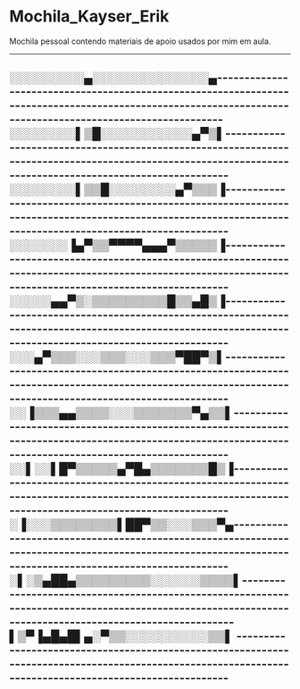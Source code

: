 # Mochila_Kayser_Erik

Mochila pessoal contendo materiais de apoio usados por mim em aula.

-----------------------------------------------------------------------------------------------------------------------------------------------------------------------------------


░░░░░░░░░▄░░░░░░░░░░░░░░▄----------------------------------------------------------------------------------------------------------------------------------------------------------
░░░░░░░░▌▒█░░░░░░░░░░░▄▀▒▌---------------------------------------------------------------------------------------------------------------------------------------------------------
░░░░░░░░▌▒▒█░░░░░░░░▄▀▒▒▒▐---------------------------------------------------------------------------------------------------------------------------------------------------------
░░░░░░░▐▄▀▒▒▀▀▀▀▄▄▄▀▒▒▒▒▒▐---------------------------------------------------------------------------------------------------------------------------------------------------------
░░░░░▄▄▀▒░▒▒▒▒▒▒▒▒▒█▒▒▄█▒▐---------------------------------------------------------------------------------------------------------------------------------------------------------
░░░▄▀▒▒▒░░░▒▒▒░░░▒▒▒▀██▀▒▌---------------------------------------------------------------------------------------------------------------------------------------------------------
░░▐▒▒▒▄▄▒▒▒▒░░░▒▒▒▒▒▒▒▀▄▒▒▌--------------------------------------------------------------------------------------------------------------------------------------------------------
░░▌░░▌█▀▒▒▒▒▒▄▀█▄▒▒▒▒▒▒▒█▒▐--------------------------------------------------------------------------------------------------------------------------------------------------------
░▐░░░▒▒▒▒▒▒▒▒▌██▀▒▒░░░▒▒▒▀▄--------------------------------------------------------------------------------------------------------------------------------------------------------
░▌░▒▄██▄▒▒▒▒▒▒▒▒▒░░░░░░▒▒▒▒▌-------------------------------------------------------------------------------------------------------------------------------------------------------
▌▒▀▐▄█▄█▌▄░▀▒▒░░░░░░░░░░▒▒▌ -------------------------------------------------------------------------------------------------------------------------------------------------------
-----------------------------------------------------------------------------------------------------------------------------------------------------------------------------------
